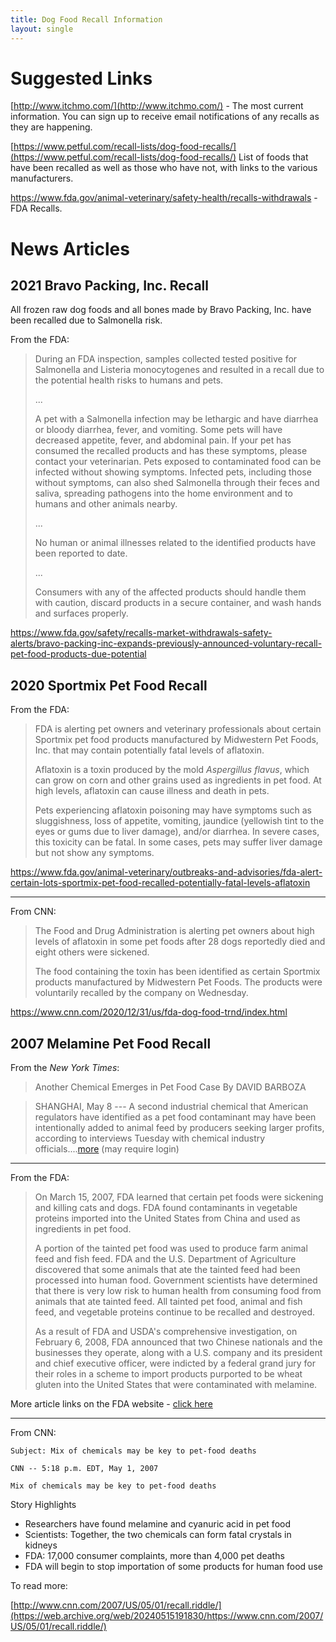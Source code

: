 ```yaml
---
title: Dog Food Recall Information
layout: single
---
```


# Suggested Links

[http://www.itchmo.com/](http://www.itchmo.com/) - The most current information. You can sign up to receive email notifications of any recalls as they are happening.

[https://www.petful.com/recall-lists/dog-food-recalls/](https://www.petful.com/recall-lists/dog-food-recalls/) List of foods that have been recalled as well as those who have not, with links to the various manufacturers.

<https://www.fda.gov/animal-veterinary/safety-health/recalls-withdrawals> - FDA Recalls.

# News Articles

## 2021 Bravo Packing, Inc. Recall

All frozen raw dog foods and all bones made by Bravo Packing, Inc. have been recalled due to Salmonella risk.

From the FDA:

> During an FDA inspection, samples collected tested positive for Salmonella and Listeria monocytogenes and resulted in a recall due to the potential health risks to humans and pets.
>
> ...
>
> A pet with a Salmonella infection may be lethargic and have diarrhea or bloody diarrhea, fever, and vomiting. Some pets will have decreased appetite, fever, and abdominal pain. If your pet has consumed the recalled products and has these symptoms, please contact your veterinarian. Pets exposed to contaminated food can be infected without showing symptoms. Infected pets, including those without symptoms, can also shed Salmonella through their feces and saliva, spreading pathogens into the home environment and to humans and other animals nearby.
>
> ...
>
> No human or animal illnesses related to the identified products have been reported to date.
>
> ...
>
> Consumers with any of the affected products should handle them with caution, discard products in a secure container, and wash hands and surfaces properly.

<https://www.fda.gov/safety/recalls-market-withdrawals-safety-alerts/bravo-packing-inc-expands-previously-announced-voluntary-recall-pet-food-products-due-potential>

## 2020 Sportmix Pet Food Recall

From the FDA:

> FDA is alerting pet owners and veterinary professionals about certain Sportmix pet food products manufactured by Midwestern Pet Foods, Inc. that may contain potentially fatal levels of aflatoxin.
>
> Aflatoxin is a toxin produced by the mold _Aspergillus flavus_, which can grow on corn and other grains used as ingredients in pet food.
> At high levels, aflatoxin can cause illness and death in pets.
>
> Pets experiencing aflatoxin poisoning may have symptoms such as sluggishness, loss of appetite, vomiting, jaundice (yellowish tint to the eyes or gums due to liver damage), and/or diarrhea.
> In severe cases, this toxicity can be fatal.
> In some cases, pets may suffer liver damage but not show any symptoms.

<https://www.fda.gov/animal-veterinary/outbreaks-and-advisories/fda-alert-certain-lots-sportmix-pet-food-recalled-potentially-fatal-levels-aflatoxin>

---

From CNN:

> The Food and Drug Administration is alerting pet owners about high levels of aflatoxin in some pet foods after 28 dogs reportedly died and eight others were sickened.
>
> The food containing the toxin has been identified as certain Sportmix products manufactured by Midwestern Pet Foods. The products were voluntarily recalled by the company on Wednesday.

<https://www.cnn.com/2020/12/31/us/fda-dog-food-trnd/index.html>

## 2007 Melamine Pet Food Recall

From the _New York Times_:

> Another Chemical Emerges in Pet Food Case By DAVID BARBOZA

> SHANGHAI, May 8 --- A second industrial chemical that American
> regulators have identified as a pet food contaminant may have been
> intentionally added to animal feed by producers seeking larger profits,
> according to interviews Tuesday with chemical industry
> officials\....[more](http://www.nytimes.com/2007/05/09/business/worldbusiness/09food.html?_r=1&pagewanted=print&oref=slogin) (may require login)

---

From the FDA:

> On March 15, 2007, FDA learned that certain pet foods were sickening
> and killing cats and dogs. FDA found contaminants in vegetable proteins
> imported into the United States from China and used as ingredients in
> pet food.
>
> A portion of the tainted pet food was used to produce farm animal feed
> and fish feed. FDA and the U.S. Department of Agriculture discovered
> that some animals that ate the tainted feed had been processed into
> human food. Government scientists have determined that there is very low
> risk to human health from consuming food from animals that ate tainted
> feed. All tainted pet food, animal and fish feed, and vegetable proteins
> continue to be recalled and destroyed.
>
> As a result of FDA and USDA's comprehensive investigation, on February
> 6, 2008, FDA announced that two Chinese nationals and the businesses
> they operate, along with a U.S. company and its president and chief
> executive officer, were indicted by a federal grand jury for their roles
> in a scheme to import products purported to be wheat gluten into the
> United States that were contaminated with melamine.

More article links on the FDA website - [click here](https://www.fda.gov/files/about%20fda/published/Chapter-5--Center-for-Veterinary-Medicine-%28CVM%29-2007.pdf)

---

From CNN:

```
Subject: Mix of chemicals may be key to pet-food deaths

CNN -- 5:18 p.m. EDT, May 1, 2007

Mix of chemicals may be key to pet-food deaths
```

Story Highlights

- Researchers have found melamine and cyanuric acid in pet food
- Scientists: Together, the two chemicals can form fatal crystals in kidneys
- FDA: 17,000 consumer complaints, more than 4,000 pet deaths
- FDA will begin to stop importation of some products for human food use

To read more:

[http://www.cnn.com/2007/US/05/01/recall.riddle/](https://web.archive.org/web/20240515191830/https://www.cnn.com/2007/US/05/01/recall.riddle/)
